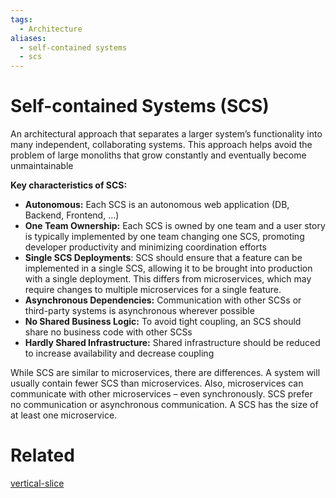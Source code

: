```yaml
---
tags:
  - Architecture
aliases:
  - self-contained systems
  - scs
---
```


# Self-contained Systems (SCS)

An architectural approach that separates a larger system’s functionality into many independent, collaborating systems. This approach helps avoid the problem of large monoliths that grow constantly and eventually become unmaintainable

**Key characteristics of SCS:**
- **Autonomous:** Each SCS is an autonomous web application (DB, Backend, Frontend, ...)
- **One Team Ownership:** Each SCS is owned by one team and a user story is typically implemented by one team changing one SCS, promoting developer productivity and minimizing coordination efforts
- **Single SCS Deployments**: SCS should ensure that a feature can be implemented in a single SCS, allowing it to be brought into production with a single deployment. This differs from microservices, which may require changes to multiple microservices for a single feature.
- **Asynchronous Dependencies:** Communication with other SCSs or third-party systems is asynchronous wherever possible
- **No Shared Business Logic:** To avoid tight coupling, an SCS should share no business code with other SCSs
- **Hardly Shared Infrastructure:** Shared infrastructure should be reduced to increase availability and decrease coupling

While SCS are similar to microservices, there are differences. A system will usually contain fewer SCS than microservices. Also, microservices can communicate with other microservices – even synchronously. SCS prefer no communication or asynchronous communication. A SCS has the size of at least one microservice.


# Related

[vertical-slice](vertical-slice.md)